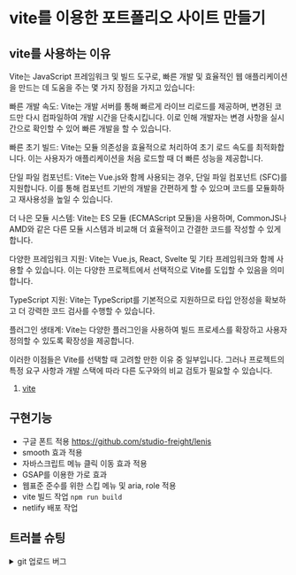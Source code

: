 # vite를 이용한 포트폴리오 사이트 만들기

## vite를 사용하는 이유

Vite는 JavaScript 프레임워크 및 빌드 도구로, 빠른 개발 및 효율적인 웹 애플리케이션을 만드는 데 도움을 주는 몇 가지 장점을 가지고 있습니다:

빠른 개발 속도: Vite는 개발 서버를 통해 빠르게 라이브 리로드를 제공하며, 변경된 코드만 다시 컴파일하여 개발 시간을 단축시킵니다. 이로 인해 개발자는 변경 사항을 실시간으로 확인할 수 있어 빠른 개발을 할 수 있습니다.

빠른 초기 빌드: Vite는 모듈 의존성을 효율적으로 처리하여 초기 로드 속도를 최적화합니다. 이는 사용자가 애플리케이션을 처음 로드할 때 더 빠른 성능을 제공합니다.

단일 파일 컴포넌트: Vite는 Vue.js와 함께 사용되는 경우, 단일 파일 컴포넌트 (SFC)를 지원합니다. 이를 통해 컴포넌트 기반의 개발을 간편하게 할 수 있으며 코드를 모듈화하고 재사용성을 높일 수 있습니다.

더 나은 모듈 시스템: Vite는 ES 모듈 (ECMAScript 모듈)을 사용하며, CommonJS나 AMD와 같은 다른 모듈 시스템과 비교해 더 효율적이고 간결한 코드를 작성할 수 있게 합니다.

다양한 프레임워크 지원: Vite는 Vue.js, React, Svelte 및 기타 프레임워크와 함께 사용할 수 있습니다. 이는 다양한 프로젝트에서 선택적으로 Vite를 도입할 수 있음을 의미합니다.

TypeScript 지원: Vite는 TypeScript를 기본적으로 지원하므로 타입 안정성을 확보하고 더 강력한 코드 검사를 수행할 수 있습니다.

플러그인 생태계: Vite는 다양한 플러그인을 사용하여 빌드 프로세스를 확장하고 사용자 정의할 수 있도록 확장성을 제공합니다.

이러한 이점들은 Vite를 선택할 때 고려할 만한 이유 중 일부입니다. 그러나 프로젝트의 특정 요구 사항과 개발 스택에 따라 다른 도구와의 비교 검토가 필요할 수 있습니다.

1. [vite](https://ko.vitejs.dev/guide/why.html)

## 구현기능

- 구글 폰트 적용 https://github.com/studio-freight/lenis
- smooth 효과 적용
- 자바스크립트 메뉴 클릭 이동 효과 적용
- GSAP를 이용한 가로 효과
- 웹표준 준수를 위한 스킵 메뉴 및 aria, role 적용
- vite 빌드 작업 `npm run build`
- netlify 배포 작업

## 트러블 슈팅

<details>
<summary>git 업로드 버그</summary>
권한으로 인한 업로드 버그 현상이 생김 > 해결
 git push -u origin main  
fatal: unable to access 'https://github.com/ojs104/vite-project2023.git/': The requested URL returned error: 403
</details>
